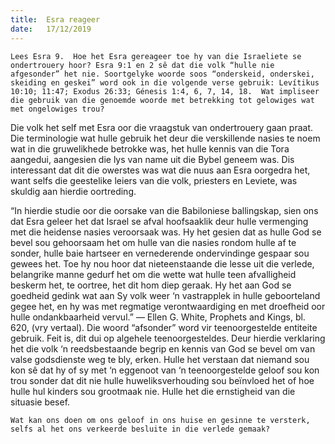 ```yaml
---
title:  Esra reageer
date:   17/12/2019
---
```


`Lees Esra 9.  Hoe het Esra gereageer toe hy van die Israeliete se ondertrouery hoor? Esra 9:1 en 2 sê dat die volk “hulle nie afgesonder” het nie. Soortgelyke woorde soos “onderskeid, onderskei, skeiding en geskei” word ook in die volgende verse gebruik: Levítikus 10:10; 11:47; Exodus 26:33; Génesis 1:4, 6, 7, 14, 18.  Wat impliseer die gebruik van die genoemde woorde met betrekking tot gelowiges wat met ongelowiges trou?` 

Die volk het self met Esra oor die vraagstuk van ondertrouery gaan praat.  Die terminologie wat hulle gebruik het deur die verskillende nasies te noem wat in die gruwelikhede betrokke was, het hulle kennis van die Tora aangedui, aangesien die lys van name uit die Bybel geneem was.  Dis interessant dat dit die owerstes was wat die nuus aan Esra oorgedra het, want selfs die geestelike leiers van die volk, priesters en Leviete, was skuldig aan hierdie oortreding. 

“In hierdie studie oor die oorsake van die Babiloniese ballingskap, sien ons dat Esra geleer het dat Israel se afval hoofsaaklik deur hulle vermenging met die heidense nasies veroorsaak was.  Hy het gesien dat as hulle God se bevel sou gehoorsaam het om hulle van die nasies rondom hulle af te sonder, hulle baie hartseer en vernederende ondervindinge gespaar sou gewees het. Toe hy nou hoor dat nieteenstaande die lesse uit die verlede, belangrike manne gedurf het om die wette wat hulle teen afvalligheid beskerm het, te oortree, het dit hom diep geraak.  Hy het aan God se goedheid gedink wat aan Sy volk weer ‘n vastrapplek in hulle geboorteland gegee het, en hy was met regmatige verontwaardiging en met droefheid oor hulle ondankbaarheid vervul.” — Ellen G. White, Prophets and Kings, bl. 620, (vry vertaal). Die woord “afsonder” word vir teenoorgestelde entiteite gebruik. Feit is, dit dui op algehele teenoorgesteldes.  Deur hierdie verklaring het die volk ‘n reedsbestaande begrip en kennis van God se bevel om van valse godsdienste weg te bly, erken.  Hulle het verstaan dat niemand sou kon sê dat hy of sy met ‘n eggenoot van ‘n teenoorgestelde geloof sou kon trou sonder dat dit nie hulle huweliksverhouding sou beïnvloed het of hoe hulle hul kinders sou grootmaak nie.  Hulle het die ernstigheid van die situasie besef. 

`Wat kan ons doen om ons geloof in ons huise en gesinne te versterk, selfs al het ons verkeerde besluite in die verlede gemaak?`
